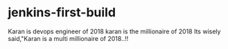 # jenkins-first-build
Karan is devops engineer of 2018
karan is the millionaire of 2018
Its wisely said,"Karan is a multi millionaire of 2018..!!
